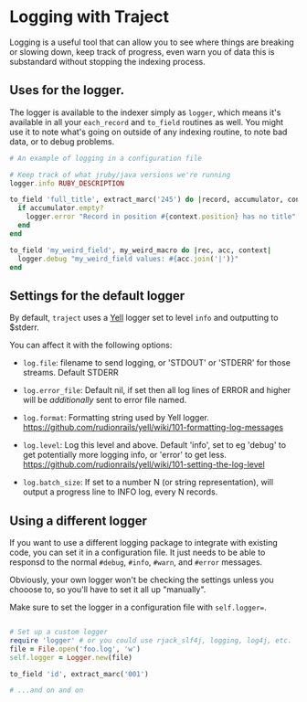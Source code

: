 # Logging with Traject

Logging is a useful tool that can allow you to see where things are breaking or slowing down, keep track of progress, even warn you of data this is substandard without stopping the indexing process.

## Uses for the logger.

The logger is available to the indexer simply as `logger`, which means it's available in all your `each_record` and `to_field` routines as well. You might use it to note what's going on outside of any indexing routine, to note bad data, or to debug problems.

```ruby
# An example of logging in a configuration file

# Keep track of what jruby/java versions we're running
logger.info RUBY_DESCRIPTION

to_field 'full_title', extract_marc('245') do |record, accumulator, context|
  if accumulator.empty?
    logger.error "Record in position #{context.position} has no title"
  end
end

to_field 'my_weird_field', my_weird_macro do |rec, acc, context|
  logger.debug "my_weird_field values: #{acc.join('|')}"
end

```


## Settings for the default logger

By default, `traject` uses a [Yell](https://github.com/rudionrails/yell) logger set to level `info` and outputting to $stderr. 

You can affect it with the following options:

* `log.file`: filename to send logging, or 'STDOUT' or 'STDERR' for those streams. Default STDERR

* `log.error_file`: Default nil, if set then all log lines of ERROR and higher will be _additionally_ sent to error file named.

* `log.format`: Formatting string used by Yell logger. https://github.com/rudionrails/yell/wiki/101-formatting-log-messages

* `log.level`:  Log this level and above. Default 'info', set to eg 'debug' to get potentially more logging info,
              or 'error' to get less. https://github.com/rudionrails/yell/wiki/101-setting-the-log-level

* `log.batch_size`: If set to a number N (or string representation), will output a progress line to INFO log, every N records.


## Using a different logger

If you want to use a different logging package to integrate with existing code, you can set it in a configuration file. It just needs to be able to responsd to the normal `#debug`, `#info`, `#warn`, and `#error` messages.

Obviously, your own logger won't be checking the settings unless you chooose to, so you'll have to set it all up "manually". 

Make sure to set the logger in a configuration file with `self.logger=`. 


```ruby

# Set up a custom logger
require 'logger' # or you could use rjack_slf4j, logging, log4j, etc.
file = File.open('foo.log', 'w')
self.logger = Logger.new(file)

to_field 'id', extract_marc('001')

# ...and on and on
```


